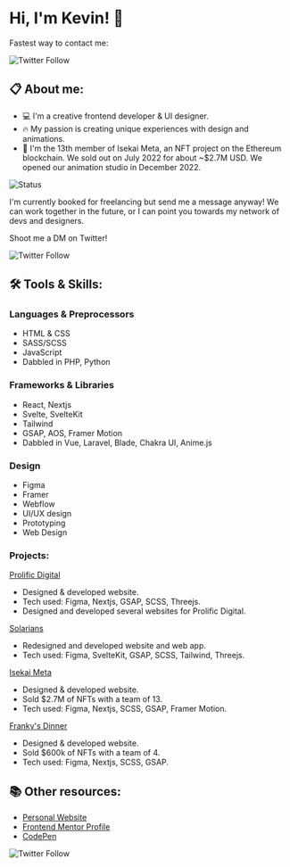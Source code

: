# Hi, I'm Kevin! 👋

Fastest way to contact me:

![Twitter Follow](https://img.shields.io/twitter/follow/kvncnls?style=social)

## 📋 About me:
- 💻 I'm a creative frontend developer & UI designer.
- 🔥 My passion is creating unique experiences with design and animations.
- 🚀 I'm the 13th member of Isekai Meta, an NFT project on the Ethereum blockchain. We sold out on July 2022 for about ~$2.7M USD. We opened our animation studio in December 2022.

![Status](https://img.shields.io/badge/Status-unavailable-red)

I'm currently booked for freelancing but send me a message anyway! We can work together in the future, or I can point you towards my network of devs and designers.

Shoot me a DM on Twitter!

![Twitter Follow](https://img.shields.io/twitter/follow/kvncnls?style=social)

## 🛠 Tools & Skills:

### Languages & Preprocessors
- HTML & CSS
- SASS/SCSS
- JavaScript
- Dabbled in PHP, Python

### Frameworks & Libraries
- React, Nextjs
- Svelte, SvelteKit
- Tailwind
- GSAP, AOS, Framer Motion
- Dabbled in Vue, Laravel, Blade, Chakra UI, Anime.js

### Design
- Figma
- Framer
- Webflow
- UI/UX design
- Prototyping 
- Web Design

### Projects:
[Prolific Digital](https://www.prolificdigital.com)
- Designed & developed website.
- Tech used: Figma, Nextjs, GSAP, SCSS, Threejs.
- Designed and developed several websites for Prolific Digital.

[Solarians](https://www.solarians.click)
- Redesigned and developed website and web app.
- Tech used: Figma, SvelteKit, GSAP, SCSS, Tailwind, Threejs.

[Isekai Meta](https://isekaimeta.com/)
- Designed & developed website.
- Sold $2.7M of NFTs with a team of 13.
- Tech used: Figma, Nextjs, SCSS, GSAP, Framer Motion.

[Franky's Dinner](https://www.frankythefrog.com/)
- Designed & developed website.
- Sold $600k of NFTs with a team of 4.
- Tech used: Figma, Nextjs, SCSS, GSAP.

## 📚 Other resources:
- [Personal Website](https://www.kevincanlas.com/)
- [Frontend Mentor Profile](https://www.frontendmentor.io/profile/kvncnls)
- [CodePen](https://codepen.io/kvncnls)

![Twitter Follow](https://img.shields.io/twitter/follow/kvncnls?style=social)

